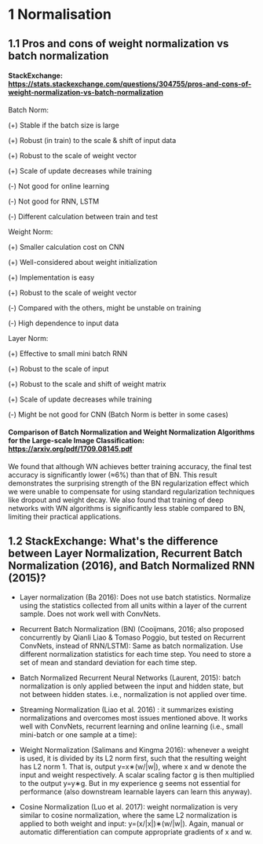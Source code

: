 # 1 Normalisation
## 1.1 Pros and cons of weight normalization vs batch normalization
#### StackExchange: https://stats.stackexchange.com/questions/304755/pros-and-cons-of-weight-normalization-vs-batch-normalization

Batch Norm:

(+) Stable if the batch size is large

(+) Robust (in train) to the scale & shift of input data

(+) Robust to the scale of weight vector

(+) Scale of update decreases while training

(-) Not good for online learning

(-) Not good for RNN, LSTM

(-) Different calculation between train and test


Weight Norm:

(+) Smaller calculation cost on CNN

(+) Well-considered about weight initialization

(+) Implementation is easy

(+) Robust to the scale of weight vector

(-) Compared with the others, might be unstable on training

(-) High dependence to input data


Layer Norm:

(+) Effective to small mini batch RNN

(+) Robust to the scale of input

(+) Robust to the scale and shift of weight matrix

(+) Scale of update decreases while training

(-) Might be not good for CNN (Batch Norm is better in some cases)


#### Comparison of Batch Normalization and Weight Normalization Algorithms for the Large-scale Image Classification: https://arxiv.org/pdf/1709.08145.pdf

We found that although WN achieves better training accuracy, the final test accuracy is significantly lower (≈6%) than that of BN. This result demonstrates the surprising strength of the BN regularization effect which we were unable to compensate for using standard regularization techniques like dropout and weight decay. We also found that training of deep networks with WN algorithms is significantly less stable compared to BN, limiting their practical applications.

## 1.2 StackExchange: What's the difference between Layer Normalization, Recurrent Batch Normalization (2016), and Batch Normalized RNN (2015)? 

* Layer normalization (Ba 2016): Does not use batch statistics. Normalize using the statistics collected from all units within a layer of the current sample. Does not work well with ConvNets.

* Recurrent Batch Normalization (BN) (Cooijmans, 2016; also proposed concurrently by Qianli Liao & Tomaso Poggio, but tested on Recurrent ConvNets, instead of RNN/LSTM): Same as batch normalization. Use different normalization statistics for each time step. You need to store a set of mean and standard deviation for each time step.

* Batch Normalized Recurrent Neural Networks (Laurent, 2015): batch normalization is only applied between the input and hidden state, but not between hidden states. i.e., normalization is not applied over time.

* Streaming Normalization (Liao et al. 2016) : it summarizes existing normalizations and overcomes most issues mentioned above. It works well with ConvNets, recurrent learning and online learning (i.e., small mini-batch or one sample at a time):

* Weight Normalization (Salimans and Kingma 2016): whenever a weight is used, it is divided by its L2 norm first, such that the resulting weight has L2 norm 1. That is, output y=x∗(w/|w|), where x and w denote the input and weight respectively. A scalar scaling factor g is then multiplied to the output y=y∗g. But in my experience g seems not essential for performance (also downstream learnable layers can learn this anyway).

* Cosine Normalization (Luo et al. 2017): weight normalization is very similar to cosine normalization, where the same L2 normalization is applied to both weight and input: y=(x/|x|)∗(w/|w|). Again, manual or automatic differentiation can compute appropriate gradients of x and w.


